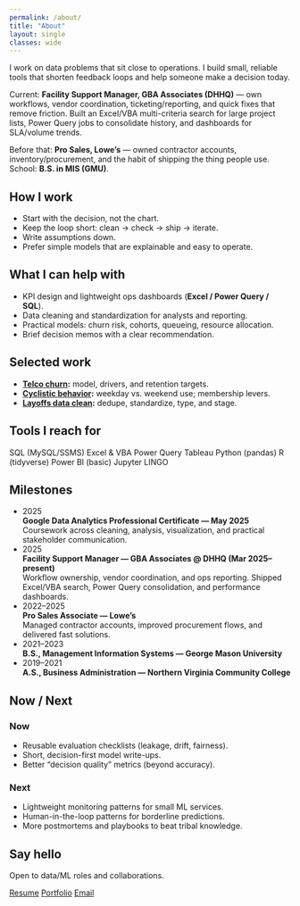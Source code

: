 ```yaml
---
permalink: /about/
title: "About"
layout: single
classes: wide
---
```


I work on data problems that sit close to operations. I build small, reliable tools that shorten feedback loops and help someone make a decision today.

Current: **Facility Support Manager, GBA Associates (DHHQ)** — own workflows, vendor coordination, ticketing/reporting, and quick fixes that remove friction. Built an Excel/VBA multi-criteria search for large project lists, Power Query jobs to consolidate history, and dashboards for SLA/volume trends.

Before that: **Pro Sales, Lowe’s** — owned contractor accounts, inventory/procurement, and the habit of shipping the thing people use.  
School: **B.S. in MIS (GMU)**.

## How I work
- Start with the decision, not the chart.  
- Keep the loop short: clean → check → ship → iterate.  
- Write assumptions down.  
- Prefer simple models that are explainable and easy to operate.

## What I can help with
- KPI design and lightweight ops dashboards (**Excel / Power Query / SQL**).  
- Data cleaning and standardization for analysts and reporting.  
- Practical models: churn risk, cohorts, queueing, resource allocation.  
- Brief decision memos with a clear recommendation.

## Selected work
- **[Telco churn](/projects/telco-churn/):** model, drivers, and retention targets.  
- **[Cyclistic behavior](/projects/cyclist/):** weekday vs. weekend use; membership levers.  
- **[Layoffs data clean](/projects/world-layoffs/):** dedupe, standardize, type, and stage.

## Tools I reach for
<div>
  <span class="pill">SQL (MySQL/SSMS)</span>
  <span class="pill">Excel & VBA</span>
  <span class="pill">Power Query</span>
  <span class="pill">Tableau</span>
  <span class="pill">Python (pandas)</span>
  <span class="pill">R (tidyverse)</span>
  <span class="pill">Power BI (basic)</span>
  <span class="pill">Jupyter</span>
  <span class="pill">LINGO</span>
</div>

## Milestones
<ul class="timeline">
  <li>
    <div class="tl-date">2025</div>
    <div class="tl-card">
      <strong>Google Data Analytics Professional Certificate — May 2025</strong><br>
      Coursework across cleaning, analysis, visualization, and practical stakeholder communication.
    </div>
  </li>
  <li>
    <div class="tl-date">2025</div>
    <div class="tl-card">
      <strong>Facility Support Manager — GBA Associates @ DHHQ (Mar 2025–present)</strong><br>
      Workflow ownership, vendor coordination, and ops reporting. Shipped Excel/VBA search, Power Query consolidation, and performance dashboards.
    </div>
  </li>
  <li>
    <div class="tl-date">2022–2025</div>
    <div class="tl-card">
      <strong>Pro Sales Associate — Lowe’s</strong><br>
      Managed contractor accounts, improved procurement flows, and delivered fast solutions.
    </div>
  </li>
  <li>
    <div class="tl-date">2021–2023</div>
    <div class="tl-card">
      <strong>B.S., Management Information Systems — George Mason University</strong>
    </div>
  </li>
  <li>
    <div class="tl-date">2019–2021</div>
    <div class="tl-card">
      <strong>A.S., Business Administration — Northern Virginia Community College</strong>
    </div>
  </li>
</ul>


## Now / Next
<div class="twocol">
  <div>
    <h3>Now</h3>
    <ul>
      <li>Reusable evaluation checklists (leakage, drift, fairness).</li>
      <li>Short, decision-first model write-ups.</li>
      <li>Better “decision quality” metrics (beyond accuracy).</li>
    </ul>
  </div>
  <div>
    <h3>Next</h3>
    <ul>
      <li>Lightweight monitoring patterns for small ML services.</li>
      <li>Human-in-the-loop patterns for borderline predictions.</li>
      <li>More postmortems and playbooks to beat tribal knowledge.</li>
    </ul>
  </div>
</div>

## Say hello
Open to data/ML roles and collaborations.

<p>
  <a class="btn btn--primary" href="/resume/">Resume</a>
  <a class="btn" href="/projects/">Portfolio</a>
  <a class="btn" href="mailto:christianaguirrepp@gmail.com">Email</a>
</p>
